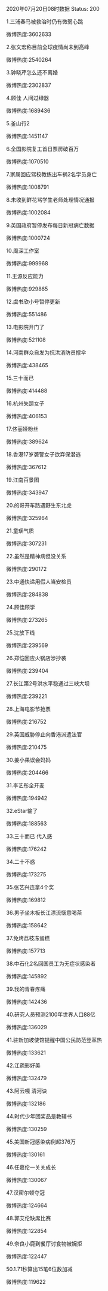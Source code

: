 2020年07月20日08时数据
Status: 200

1.三浦春马被救治时仍有微弱心跳

微博热度:3602633

2.张文宏称目前全球疫情尚未到高峰

微博热度:2540264

3.钟晓芹怎么还不离婚

微博热度:2302837

4.顾佳 人间过绿器

微博热度:1689436

5.釜山行2

微博热度:1451147

6.全国影院复工首日票房破百万

微博热度:1070510

7.家属回应驾校教练出车祸2名学员身亡

微博热度:1008791

8.未收到鲜花骂学生老师处理情况通报

微博热度:1002084

9.英国政府暂停发布每日新冠病亡数据

微博热度:1000724

10.周深工作室

微博热度:999968

11.王源反应能力

微博热度:929865

12.虞书欣小号暂停更新

微博热度:551486

13.电影院开门了

微博热度:521108

14.河南群众自发为抗洪消防员撑伞

微博热度:438465

15.三十而已

微博热度:414488

16.杭州失踪女子

微博热度:406153

17.佟丽娅粉丝

微博热度:389624

18.香港17岁袭警女子欲弃保潜逃

微博热度:367612

19.江南百景图

微博热度:343947

20.的哥开车路遇野生东北虎

微博热度:325964

21.童瑶气质

微博热度:307231

22.虽然是精神病但没关系

微博热度:290172

23.中通快递用假人当安检员

微博热度:284838

24.顾佳顾学

微博热度:273265

25.沈放下线

微博热度:239569

26.郑恺回应火锅店涉抄袭

微博热度:239404

27.长江第2号洪水平稳通过三峡大坝

微博热度:239221

28.上海电影节抢票

微博热度:216752

29.英国威胁停止向香港派遣法官

微博热度:210475

30.姜小果误会妈妈

微博热度:204466

31.李艺彤全开麦

微博热度:194942

32.eStar输了

微博热度:188563

33.三十而已 代入感

微博热度:176242

34.二十不惑

微博热度:173275

35.张艺兴连拿4个奖

微博热度:169812

36.男子坐木板长江漂流惬意喝茶

微博热度:158642

37.免烤荔枝冻蛋糕

微博热度:157713

38.中石化2名回国员工为无症状感染者

微博热度:145892

39.我的青春疼痛

微博热度:142436

40.研究人员预测2100年世界人口88亿

微博热度:136029

41.驻新加坡使馆提醒中国公民防范登革热

微博热度:133621

42.江疏影好美

微博热度:132479

43.阿云嘎 清河诀

微博热度:132186

44.时代少年团奖品是教辅书

微博热度:130259

45.美国新冠感染病例超376万

微博热度:130161

46.任嘉伦一关关成长

微博热度:130067

47.汉密尔顿夺冠

微博热度:124664

48.郭艾伦缺席比赛

微博热度:122854

49.奈良小鹿到餐厅讨食物被婉拒

微博热度:122447

50.1.71秒算出15笔6位数加减

微博热度:119622

